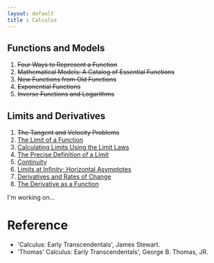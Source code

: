 ```yaml
---
layout: default
title : Calculus
---
```


## Functions and Models

1. ~~Four Ways to Represent a Function~~
2. ~~Mathematical Models: A Catalog of Essential Functions~~
3. ~~New Functions from Old Functions~~
4. ~~Exponential Functions~~
5. ~~Inverse Functions and Logarithms~~

## Limits and Derivatives

1. ~~The Tangent and Velocity Problems~~
2. [The Limit of a Function](./2/2.md)
3. [Calculating Limits Using the Limit Laws](./2/3.md)
4. [The Precise Definition of a Limit](./2/4.md)
5. [Continuity](./2/5.md)
6. [Limits at Infinity; Horizontal Asymptotes](./2/6.md)
7. [Derivatives and Rates of Change](./2/7.md)
8. [The Derivative as a Function](./2/8.md)

I'm working on...

# Reference

- 'Calculus: Early Transcendentals', James Stewart.
- 'Thomas' Calculus: Early Transcendentals', George B. Thomas, JR.